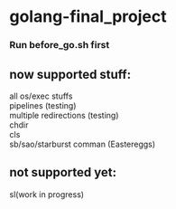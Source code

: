# golang-final_project

### Run before_go.sh first

## now supported stuff:
all os/exec stuffs <br />
pipelines (testing) <br />
multiple redirections (testing) <br />
chdir <br />
cls <br />
sb/sao/starburst comman (Eastereggs) <br />

## not supported yet:
sl(work in progress) <br />
